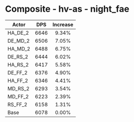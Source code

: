 # Composite - hv-as - night_fae
| Actor | DPS | Increase |
|---|:---:|:---:|
|HA_DE_2|6646|9.34%|
|DE_MD_2|6506|7.05%|
|HA_MD_2|6488|6.75%|
|DE_RS_2|6444|6.02%|
|HA_RS_2|6417|5.58%|
|DE_FF_2|6376|4.90%|
|HA_FF_2|6346|4.41%|
|MD_RS_2|6293|3.54%|
|MD_FF_2|6223|2.39%|
|RS_FF_2|6158|1.31%|
|Base|6078|0.00%|
